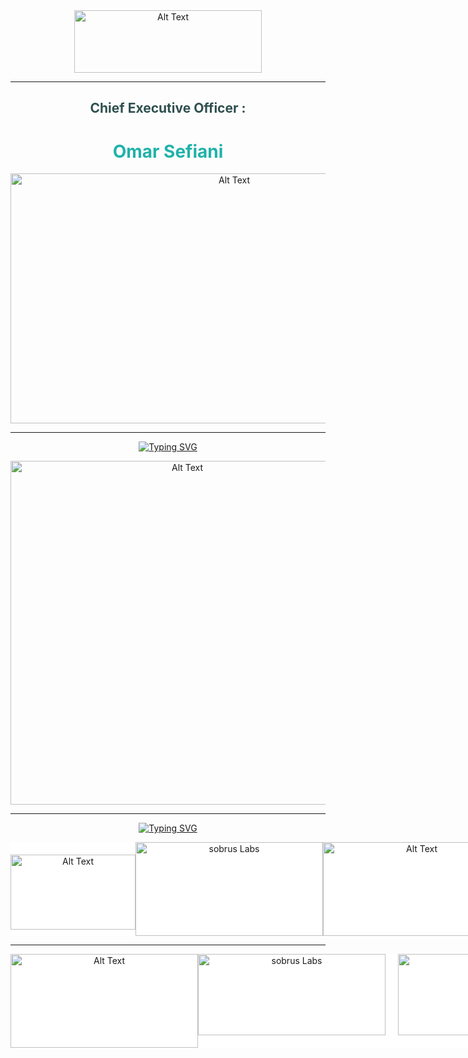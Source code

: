 <div id="badges"  align="center">
<img src="https://sobrus.com/_next/image?url=%2F_next%2Fstatic%2Fmedia%2Flogo.ca5b804c.png&w=256&q=100" alt="Alt Text" width="300" height="100">
 </div>
 

 


 
 <hr>
 <div id="badges"  align="center">


  <div style="color: #2F4F4F;">
  <h2>Chief Executive Officer :  </h2>
  <h1 style="color:#20B2AA;"> Omar Sefiani </h1>
 </div>

<img src="https://i.ytimg.com/vi/5SB7hL4HcGM/maxresdefault.jpg" alt="Alt Text" width="700" height="400">

<hr>

[![Typing SVG](https://readme-typing-svg.herokuapp.com?color=008080&lines=La+vie+En+Sobrus+)](https://git.io/typing-svg) 


<img src="	https://sobrus.com/_next/image?url=%2F_next%2Fstatic%2Fmedia%2Fwork.9e20fb1d.png&w=1080&q=30" alt="Alt Text" width="è00" height="550">

 </div>
 
  <div id="badges"  align="center">
   <hr>
   
 [![Typing SVG](https://readme-typing-svg.herokuapp.com?color=008080&lines=Les+Solutions+Et+outils+Cloud+De+Sobrus)](https://git.io/typing-svg) 
 
 
 
<div style="display: flex; justify-content: space-between;">

  <div style="flex: 1; background-color: #FFFFFF; text-align: center;">
  <img src="https://i.pinimg.com/280x280_RS/2e/0f/0b/2e0f0b69abffa874319e210c41bfcb28.jpg" alt="Alt Text" width="200" height="120" style="padding-top: 20px;">
  </div>
  
  <div style="flex: 1; background-color: #FFFFFF; text-align: center;">
<img src="https://sns.sobrus.com/static/media/sobrusnslogo.16dee941a805a89e26accaf63b2e7430.svg" alt="sobrus Labs" width="300" height="150">
  </div>
  
  <div style="flex: 1; background-color: #FFFFFF; text-align: center;">
      <img src="	https://uploads-ssl.webflow.com/5fa073b1badcc86e0aad7bd5/5fd0dcc1e4717710c85d828a_Sobrus.png" alt="Alt Text" width="300" height="150">
  </div>
  
</div>
<HR>

 </div>
 <div style="display: flex; justify-content: space-between;">

  <div style="flex: 1; background-color: #FFFFFF; text-align: center;">
  <img src="	https://sobrus.com/assets/logos/logo_monpharmacien.svg" alt="Alt Text" width="300" height="150">
  </div>
  
  <div style="flex: 1; background-color: #FFFFFF; text-align: center;">
<img src="https://monordonnance.sobrus.com/static/media/LogoMonOrdonnance.7a6aa3db.png" alt="sobrus Labs" width="300" height="130">
  </div>
  
  <div style="flex: 1; background-color: #FFFFFF; text-align: center;">
      <img src="https://sobrus.com/assets/logos/chezLeDocteur.svg" alt="Alt Text" width="300" height="130" style="padding-left: 20px;">
  </div>
  
</div>

 </div>
 

  
